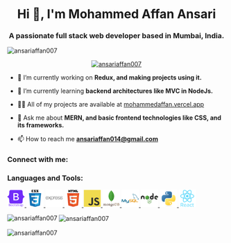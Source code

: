 <h1 align="center">Hi 👋, I'm Mohammed Affan Ansari</h1>
<h3 align="center">A passionate full stack web developer based in Mumbai, India.</h3>

<p align="left"> <img src="https://komarev.com/ghpvc/?username=ansariaffan007&label=Profile%20views&color=0e75b6&style=flat" alt="ansariaffan007" /> </p>

<p align="center"> <a href="https://github.com/ryo-ma/github-profile-trophy"><img src="https://github-profile-trophy.vercel.app/?username=AnsariAffan007&column=-1&margin-w=10&no-frame=true&no-bg=true&rank=-C&theme=darkhub" alt="ansariaffan007" /></a> </p>

- 🔭 I’m currently working on **Redux, and making projects using it.**

- 🌱 I’m currently learning **backend architectures like MVC in NodeJs.**

- 👨‍💻 All of my projects are available at [mohammedaffan.vercel.app](mohammedaffan.vercel.app)

- 💬 Ask me about **MERN, and basic frontend technologies like CSS, and its frameworks.**

- 📫 How to reach me **ansariaffan014@gmail.com**

<h3 align="left">Connect with me:</h3>
<p align="left">
</p>

<h3 align="left">Languages and Tools:</h3>
<p align="left"> <a href="https://getbootstrap.com" target="_blank" rel="noreferrer"> <img src="https://raw.githubusercontent.com/devicons/devicon/master/icons/bootstrap/bootstrap-plain-wordmark.svg" alt="bootstrap" width="40" height="40"/> </a> <a href="https://www.w3schools.com/css/" target="_blank" rel="noreferrer"> <img src="https://raw.githubusercontent.com/devicons/devicon/master/icons/css3/css3-original-wordmark.svg" alt="css3" width="40" height="40"/> </a> <a href="https://expressjs.com" target="_blank" rel="noreferrer"> <img src="https://raw.githubusercontent.com/devicons/devicon/master/icons/express/express-original-wordmark.svg" alt="express" width="40" height="40"/> </a> <a href="https://www.w3.org/html/" target="_blank" rel="noreferrer"> <img src="https://raw.githubusercontent.com/devicons/devicon/master/icons/html5/html5-original-wordmark.svg" alt="html5" width="40" height="40"/> </a> <a href="https://developer.mozilla.org/en-US/docs/Web/JavaScript" target="_blank" rel="noreferrer"> <img src="https://raw.githubusercontent.com/devicons/devicon/master/icons/javascript/javascript-original.svg" alt="javascript" width="40" height="40"/> </a> <a href="https://www.mongodb.com/" target="_blank" rel="noreferrer"> <img src="https://raw.githubusercontent.com/devicons/devicon/master/icons/mongodb/mongodb-original-wordmark.svg" alt="mongodb" width="40" height="40"/> </a> <a href="https://www.mysql.com/" target="_blank" rel="noreferrer"> <img src="https://raw.githubusercontent.com/devicons/devicon/master/icons/mysql/mysql-original-wordmark.svg" alt="mysql" width="40" height="40"/> </a> <a href="https://nodejs.org" target="_blank" rel="noreferrer"> <img src="https://raw.githubusercontent.com/devicons/devicon/master/icons/nodejs/nodejs-original-wordmark.svg" alt="nodejs" width="40" height="40"/> </a> <a href="https://www.python.org" target="_blank" rel="noreferrer"> <img src="https://raw.githubusercontent.com/devicons/devicon/master/icons/python/python-original.svg" alt="python" width="40" height="40"/> </a> <a href="https://reactjs.org/" target="_blank" rel="noreferrer"> <img src="https://raw.githubusercontent.com/devicons/devicon/master/icons/react/react-original-wordmark.svg" alt="react" width="40" height="40"/> </a> </p>

<p><img align="left" src="https://github-readme-stats.vercel.app/api/top-langs?username=ansariaffan007&show_icons=true&theme=dark&locale=en&layout=compact" alt="ansariaffan007" /></p>

<p>&nbsp;<img align="center" src="https://github-readme-stats.vercel.app/api?username=ansariaffan007&show_icons=true&theme=dark&locale=en" alt="ansariaffan007" /></p>

<p><img align="center" src="https://github-readme-streak-stats.herokuapp.com/?user=ansariaffan007&theme=dark" alt="ansariaffan007" /></p>
